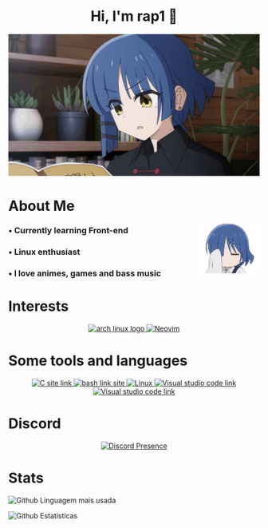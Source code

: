 <div align="center">
  <!-- Profile -->
  <div>
    <h1> Hi, I'm rap1 👋 </h1>
    <img src="/resources/ryo-surprise.gif" alt="ryo image" width="700">
  </div>

  <!-- About -->
  <div align="left">
    <h1>About Me</h1>
    <img align="right" src="/resources/ryo_chibi.png" alt="side image" width="125" height="100">
    <h3>• Currently learning Front-end </h3>
    <h3>• Linux enthusiast </h3>
    <h3>• I love animes, games and bass music </h3>
  </div>

  <!-- Interests -->
  <div>
    <h1 align="left">Interests</h1>
    <a href="https://archlinux.org/" target="_blank">
      <img src="https://cdn.jsdelivr.net/gh/walkxcode/dashboard-icons/png/arch.png" alt="arch linux logo" width="50" height="50">
    </a>
    <a href="https://neovim.io/" target="_blank">
      <img src="https://skillicons.dev/icons?i=neovim" alt="Neovim" width="50" height="50">
    </a>
  </div>

  <!-- Tools -->
  <div>
  <h1 align="left">Some tools and languages</h1>
    <p>
      <a href="https://www.learn-c.org/">
        <img src="https://cdn.jsdelivr.net/gh/walkxcode/dashboard-icons/png/c.png" alt="C site link" width="50" height="50">
      </a>
      <a href="https://www.gnu.org/software/bash/" target="_blank" rel="noreferrer">
        <img src="https://cdn.jsdelivr.net/gh/walkxcode/dashboard-icons/png/terminal.png" alt="bash link site" width="50" height="50">
      </a>
      <a href="https://linux.org/" target="_blank" rel="noreferrer">
        <img src="https://skillicons.dev/icons?i=linux" alt="Linux" height="50">
      </a>
      <a href="https://code.visualstudio.com/" target="_blank" rel="noreferrer">
        <img src="https://cdn.jsdelivr.net/gh/walkxcode/dashboard-icons/png/code.png" alt="Visual studio code link" width="50" height="50">
      </a>
      <a href="https://python.org/" target="_blank" rel="noreferrer">
        <img src="https://cdn.jsdelivr.net/gh/walkxcode/dashboard-icons/png/python.png" alt="Visual studio code link" width="50" height="50">
      </a>
    </p>
  </div>

  <!-- Discord -->
  <div>
      <h1 align="left">Discord</h1>
      <a href="https://discord.com/users/535152853560328202" target="_blank" rel="noreferrer">
          <img src="https://lanyard.cnrad.dev/api/535152853560328202?showDisplayName=true&idleMessage=Problably%20Sleeping...&borderRadius=30px" alt="Discord Presence">
      </a>
  </div>
</div>

<!-- Stats -->
<div>
  <h1>Stats</h1>
  <p>
    <img src="https://github-readme-stats.vercel.app/api/top-langs/?username=srcrapi&hide=css&layout=compact&locale=en&langs_count=6&count_private=true&theme=dracula&hide_border=true" alt="Github Linguagem mais usada"></p>
  <p>
    <img src="https://github-readme-stats.vercel.app/api?username=srcrapi&show_icons=true&theme=dracula&count_private=true" alt="Github Estatisticas">
  </p>
</div>
